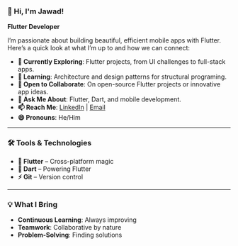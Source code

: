 
### 👋 Hi, I'm Jawad!

**Flutter Developer**

I’m passionate about building beautiful, efficient mobile apps with Flutter. Here’s a quick look at what I’m up to and how we can connect:

- **🔭 Currently Exploring**: Flutter projects, from UI challenges to full-stack apps.  
- **🌱 Learning**: Architecture and design patterns for structural programing.  
- **👯 Open to Collaborate**: On open-source Flutter projects or innovative app ideas.  
- **💬 Ask Me About**: Flutter, Dart, and mobile development.  
- **📫 Reach Me**: [LinkedIn](http://linkedin.com/in/jawad) | [Email](mailto:jawad@example.com)  
- **😄 Pronouns**: He/Him  

---

### 🛠️ Tools & Technologies

- **💙 Flutter** – Cross-platform magic  
- **📌 Dart** – Powering Flutter  
- **⚡ Git** – Version control  

---

### 💡 What I Bring

- **Continuous Learning**: Always improving  
- **Teamwork**: Collaborative by nature  
- **Problem-Solving**: Finding solutions  
